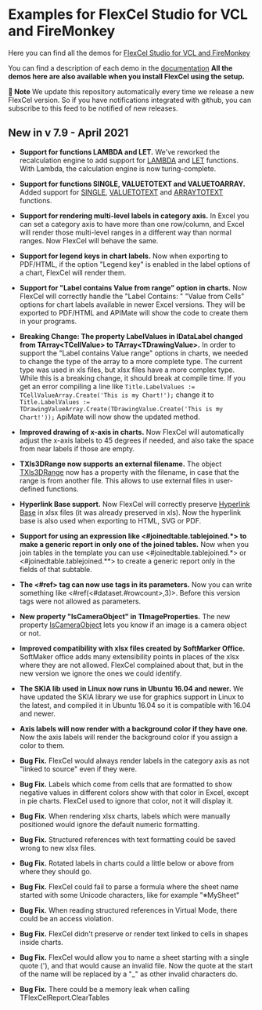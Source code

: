 ﻿# Examples for FlexCel Studio for VCL and FireMonkey

Here you can find all the demos for [FlexCel Studio for VCL and FireMonkey](http://www.tmssoftware.com/site/flexcel.asp)

You can find a description of each demo in the [documentation](https://doc.tmssoftware.com/flexcel/vcl/index.html)
**All the demos here are also available when you install FlexCel using the setup.**

**:book: Note** We update this repository automatically every time we release a new FlexCel version. So if you have notifications integrated with github, you can subscribe to this feed to be notified of new releases.


## New in v 7.9 - April 2021


- **Support for functions LAMBDA and LET.** We've reworked the recalculation engine to add support for [LAMBDA](https://www.microsoft.com/en-us/research/blog/lambda-the-ultimatae-excel-worksheet-function/) and [LET](https://support.microsoft.com/en-us/office/let-function-34842dd8-b92b-4d3f-b325-b8b8f9908999) functions. With Lambda, the calculation engine is now turing-complete.

- **Support for functions SINGLE, VALUETOTEXT and VALUETOARRAY.** Added support for [SINGLE](https://support.microsoft.com/en-us/office/implicit-intersection-operator-ce3be07b-0101-4450-a24e-c1c999be2b34), [VALUETOTEXT](https://support.microsoft.com/en-us/office/valuetotext-function-5fff61a2-301a-4ab2-9ffa-0a5242a08fea) and [ARRAYTOTEXT](https://support.microsoft.com/en-us/office/arraytotext-function-9cdcad46-2fa5-4c6b-ac92-14e7bc862b8b) functions.

- **Support for rendering multi-level labels in category axis.** In Excel you can set a category axis to have more than one row/column, and Excel will render those multi-level ranges in a different way than normal ranges. Now FlexCel will behave the same.

- **Support for legend keys in chart labels.** Now when exporting to PDF/HTML, if the option "Legend key" is enabled in the label options of a chart, FlexCel will render them.

- **Support for "Label contains Value from range" option in charts.** Now FlexCel will correctly handle the "Label Contains: " "Value from Cells" options for chart labels available in newer Excel versions. They will be exported to PDF/HTML and APIMate will show the code to create them in your programs.

- **Breaking Change: The property LabelValues in IDataLabel changed from TArray&lt;TCellValue> to TArray&lt;TDrawingValue>.** In order to support the "Label contains Value range" options in charts, we needed to change the type of the array to a more complete type. The current type was used in xls files, but xlsx files have a more complex type.
While this is a breaking change, it should break at compile time. If you get an error compiling a line like `Title.LabelValues := TCellValueArray.Create('This is my Chart!');` change it to `Title.LabelValues := TDrawingValueArray.Create(TDrawingValue.Create('This is my Chart!'));`  ApiMate will now show the updated method.

- **Improved drawing of x-axis in charts.** Now FlexCel will automatically adjust the x-axis labels to 45 degrees if needed, and also take the space from near labels if those are empty.

- **TXls3DRange now supports an external filename.** The object [TXls3DRange](https://doc.tmssoftware.com/flexcel/vcl/api/FlexCel.Core/TXls3DRange/index.html) now has a property with the filename, in case that the range is from another file. This allows to use external files in user-defined functions.

- **Hyperlink Base support.** Now FlexCel will correctly preserve [Hyperlink Base](https://support.microsoft.com/en-us/office/work-with-links-in-excel-7fc80d8d-68f9-482f-ab01-584c44d72b3e) in xlsx files (it was already preserved in xls). Now the hyperlink base is also used when exporting to HTML, SVG or PDF.

- **Support for using an expression like &lt;#joinedtable.tablejoined.\*> to make a generic report in only one of the joined tables.** Now when you join tables in the template you can use &lt;#joinedtable.tablejoined.\*> or &lt;#joinedtable.tablejoined.\**> to create a generic report only in the fields of that subtable.

- **The &lt;#ref> tag can now use tags in its parameters.** Now you can write something like &lt;#ref(&lt;#dataset.#rowcount>,3)>. Before this version tags were not allowed as parameters.

- **New property "IsCameraObject" in TImageProperties.** The new property [IsCameraObject](https://doc.tmssoftware.com/flexcel/vcl/api/FlexCel.Core/IImageProperties/IsCameraObject.html) lets you know if an image is a camera object or not.

- **Improved compatibility with xlsx files created by SoftMarker Office.** SoftMaker office adds many extensibility points in places of the xlsx where they are not allowed. FlexCel complained about that, but in the new version we ignore the ones we could identify.

- **The SKIA lib used in Linux now runs in Ubuntu 16.04 and newer.** We have updated the SKIA library we use for graphics support in Linux to the latest, and compiled it in Ubuntu 16.04 so it is compatible with 16.04 and newer.

- **Axis labels will now render with a background color if they have one.** Now the axis labels will render the background color if you assign a color to them.

- **Bug Fix.** FlexCel would always render labels in the category axis as not "linked to source" even if they were.

- **Bug Fix.** Labels which come from cells that are formatted to show negative values in different colors show with that color in Excel, except in pie charts. FlexCel used to ignore that color, not it will display it.

- **Bug Fix.** When rendering xlsx charts, labels which were manually positioned would ignore the default  numeric formatting.

- **Bug Fix.** Structured references with text formatting could be saved wrong to new xlsx files.

- **Bug Fix.** Rotated labels in charts could a little below or above from where they should go.

- **Bug Fix.** FlexCel could fail to parse a formula where the sheet name started with some Unicode characters, like for example "※MySheet"

- **Bug Fix.** When reading structured references in Virtual Mode, there could be an access violation.

- **Bug Fix.** FlexCel didn't preserve or render text linked to cells in shapes inside charts.

- **Bug Fix.** FlexCel would allow you to name a sheet starting with a single quote ('), and that would cause an invalid file. Now the quote at the start of the name will be replaced by a "_" as other invalid characters do.

- **Bug Fix.** There could be a memory leak when calling TFlexCelReport.ClearTables

